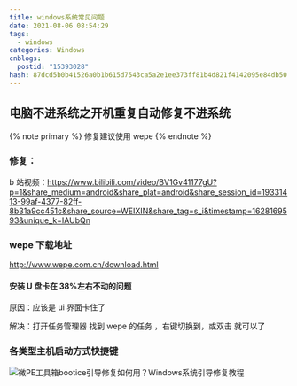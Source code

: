 ```yaml
---
title: windows系统常见问题
date: 2021-08-06 08:54:29
tags:
  - windows
categories: Windows
cnblogs:
  postid: "15393028"
hash: 87dcd5b0b41526a0b1b615d7543ca5a2e1ee373ff81b4d821f4142095e84db50
---
```


## 电脑不进系统之开机重复自动修复不进系统

{% note primary %} 修复建议使用 wepe {% endnote %}

### 修复：

b 站视频：https://www.bilibili.com/video/BV1Gv41177gU?p=1&share_medium=android&share_plat=android&share_session_id=19331413-99af-4377-82ff-8b31a9cc451c&share_source=WEIXIN&share_tag=s_i&timestamp=1628169593&unique_k=IAUbQn

### wepe 下载地址

http://www.wepe.com.cn/download.html

#### 安装 U 盘卡在 38%左右不动的问题

原因：应该是 ui 界面卡住了

解决：打开任务管理器 找到 wepe 的任务 ，右键切换到，或双击 就可以了

### 各类型主机启动方式快捷键

![微PE工具箱bootice引导修复如何用？Windows系统引导修复教程](https://gitee.com/bitbw/my-gallery/raw/master/img/%E7%94%B5%E8%84%91%E5%93%81%E7%89%8C%E7%9A%84%E5%BC%80%E6%9C%BA%E7%83%AD%E9%94%AE1-200P31H100463.jpg)
